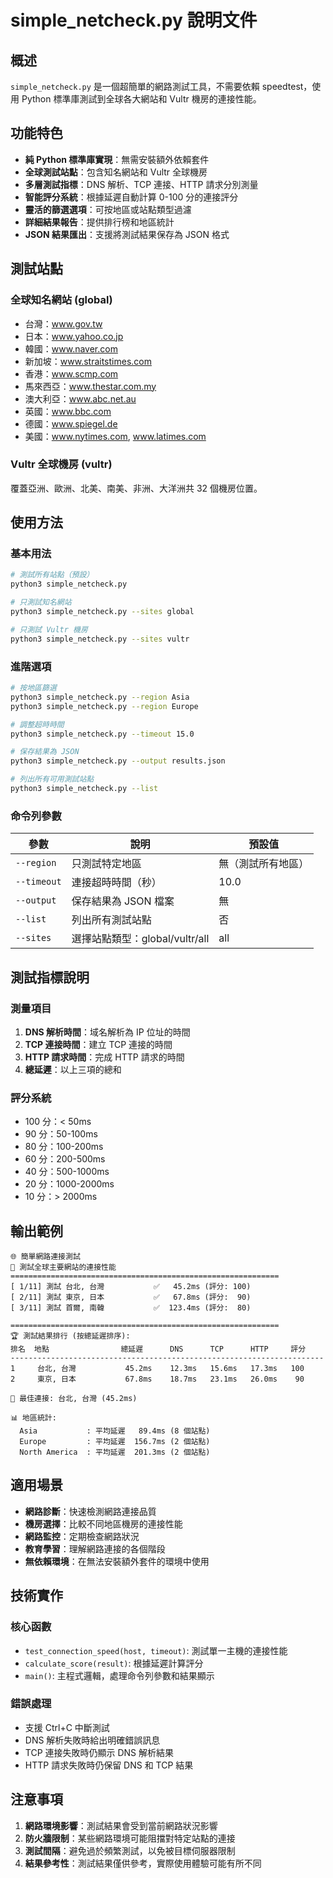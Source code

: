 # simple_netcheck.py 說明文件

## 概述

`simple_netcheck.py` 是一個超簡單的網路測試工具，不需要依賴 speedtest，使用 Python 標準庫測試到全球各大網站和 Vultr 機房的連接性能。

## 功能特色

- **純 Python 標準庫實現**：無需安裝額外依賴套件
- **全球測試站點**：包含知名網站和 Vultr 全球機房
- **多層測試指標**：DNS 解析、TCP 連接、HTTP 請求分別測量
- **智能評分系統**：根據延遲自動計算 0-100 分的連接評分
- **靈活的篩選選項**：可按地區或站點類型過濾
- **詳細結果報告**：提供排行榜和地區統計
- **JSON 結果匯出**：支援將測試結果保存為 JSON 格式

## 測試站點

### 全球知名網站 (global)
- 台灣：www.gov.tw
- 日本：www.yahoo.co.jp
- 韓國：www.naver.com
- 新加坡：www.straitstimes.com
- 香港：www.scmp.com
- 馬來西亞：www.thestar.com.my
- 澳大利亞：www.abc.net.au
- 英國：www.bbc.com
- 德國：www.spiegel.de
- 美國：www.nytimes.com, www.latimes.com

### Vultr 全球機房 (vultr)
覆蓋亞洲、歐洲、北美、南美、非洲、大洋洲共 32 個機房位置。

## 使用方法

### 基本用法

```bash
# 測試所有站點（預設）
python3 simple_netcheck.py

# 只測試知名網站
python3 simple_netcheck.py --sites global

# 只測試 Vultr 機房
python3 simple_netcheck.py --sites vultr
```

### 進階選項

```bash
# 按地區篩選
python3 simple_netcheck.py --region Asia
python3 simple_netcheck.py --region Europe

# 調整超時時間
python3 simple_netcheck.py --timeout 15.0

# 保存結果為 JSON
python3 simple_netcheck.py --output results.json

# 列出所有可用測試站點
python3 simple_netcheck.py --list
```

### 命令列參數

| 參數 | 說明 | 預設值 |
|------|------|--------|
| `--region` | 只測試特定地區 | 無（測試所有地區） |
| `--timeout` | 連接超時時間（秒） | 10.0 |
| `--output` | 保存結果為 JSON 檔案 | 無 |
| `--list` | 列出所有測試站點 | 否 |
| `--sites` | 選擇站點類型：global/vultr/all | all |

## 測試指標說明

### 測量項目
1. **DNS 解析時間**：域名解析為 IP 位址的時間
2. **TCP 連接時間**：建立 TCP 連接的時間
3. **HTTP 請求時間**：完成 HTTP 請求的時間
4. **總延遲**：以上三項的總和

### 評分系統
- 100 分：< 50ms
- 90 分：50-100ms
- 80 分：100-200ms
- 60 分：200-500ms
- 40 分：500-1000ms
- 20 分：1000-2000ms
- 10 分：> 2000ms

## 輸出範例

```
🌐 簡單網路連接測試
📍 測試全球主要網站的連接性能
============================================================
[ 1/11] 測試 台北, 台灣           ✅   45.2ms (評分: 100)
[ 2/11] 測試 東京, 日本           ✅   67.8ms (評分:  90)
[ 3/11] 測試 首爾, 南韓           ✅  123.4ms (評分:  80)

============================================================
🏆 測試結果排行 (按總延遲排序):
排名  地點                總延遲      DNS      TCP      HTTP     評分
----------------------------------------------------------------------
1     台北, 台灣           45.2ms    12.3ms   15.6ms   17.3ms   100
2     東京, 日本           67.8ms    18.7ms   23.1ms   26.0ms    90

🥇 最佳連接: 台北, 台灣 (45.2ms)

📊 地區統計:
  Asia           : 平均延遲   89.4ms (8 個站點)
  Europe         : 平均延遲  156.7ms (2 個站點)
  North America  : 平均延遲  201.3ms (2 個站點)
```

## 適用場景

- **網路診斷**：快速檢測網路連接品質
- **機房選擇**：比較不同地區機房的連接性能
- **網路監控**：定期檢查網路狀況
- **教育學習**：理解網路連接的各個階段
- **無依賴環境**：在無法安裝額外套件的環境中使用

## 技術實作

### 核心函數

- `test_connection_speed(host, timeout)`: 測試單一主機的連接性能
- `calculate_score(result)`: 根據延遲計算評分
- `main()`: 主程式邏輯，處理命令列參數和結果顯示

### 錯誤處理

- 支援 Ctrl+C 中斷測試
- DNS 解析失敗時給出明確錯誤訊息
- TCP 連接失敗時仍顯示 DNS 解析結果
- HTTP 請求失敗時仍保留 DNS 和 TCP 結果

## 注意事項

1. **網路環境影響**：測試結果會受到當前網路狀況影響
2. **防火牆限制**：某些網路環境可能阻擋對特定站點的連接
3. **測試間隔**：避免過於頻繁測試，以免被目標伺服器限制
4. **結果參考性**：測試結果僅供參考，實際使用體驗可能有所不同